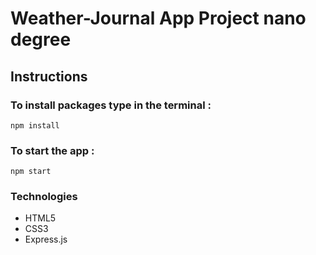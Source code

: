 # Weather-Journal App Project nano degree

## Instructions

### To install packages type in the terminal :

```
npm install
```

### To start the app :

```
npm start
```

### Technologies

- HTML5
- CSS3
- Express.js

